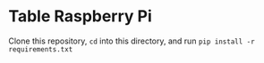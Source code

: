 # Table Raspberry Pi

Clone this repository, `cd` into this directory, and run `pip install -r requirements.txt`

